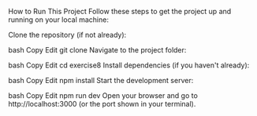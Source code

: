 How to Run This Project
Follow these steps to get the project up and running on your local machine:

Clone the repository (if not already):

bash
Copy
Edit
git clone <your-repo-url>
Navigate to the project folder:

bash
Copy
Edit
cd exercise8
Install dependencies (if you haven't already):

bash
Copy
Edit
npm install
Start the development server:

bash
Copy
Edit
npm run dev
Open your browser and go to http://localhost:3000 (or the port shown in your terminal).